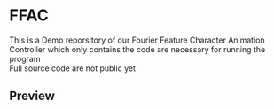 # FFAC
This is a Demo reporsitory of our Fourier Feature Character Animation Controller which only contains the code are necessary for running the program\
Full source code are not public yet
## Preview

